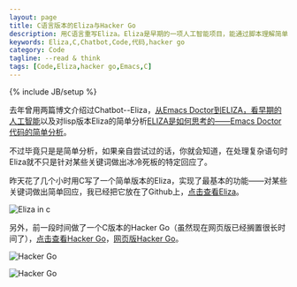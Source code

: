 ```yaml
---
layout: page
title: C语言版本的Eliza与Hacker Go
description: 用C语言重写Eliza。Eliza是早期的一项人工智能项目，能通过脚本理解简单的自然语言，并能产生类似人类的互动。
keywords: Eliza,C,Chatbot,Code,代码,hacker go
category: Code
tagline: --read & think
tags: [Code,Eliza,hacker go,Emacs,C]
---
```

{% include JB/setup %}

去年曾用两篇博文介绍过Chatbot--Eliza，[从Emacs Doctor到ELIZA，看早期的人工智能](http://jackiekuo.com/code/2013/12/01/eliza-and-the-earliest-ai/)以及对lisp版本Eliza的简单分析[ELIZA是如何思考的——Emacs Doctor代码的简单分析](http://jackiekuo.com/code/2013/12/01/how-eliza-works/)。

不过毕竟只是是简单分析，如果亲自尝试过的话，你就会知道，在处理复杂语句时Eliza就不只是针对某些关键词做出冰冷死板的特定回应了。

昨天花了几个小时用C写了一个简单版本的Eliza，实现了最基本的功能——对某些关键词做出简单回应，我已经把它放在了Github上，[点击查看Eliza](https://github.com/Jing0/Eliza)。

![Eliza in c](http://pic.yupoo.com/jok3r/DG01itX7/medish.jpg)

另外，前一段时间做了一个C版本的Hacker Go（虽然现在网页版已经搁置很长时间了），[点击查看Hacker Go](https://github.com/Jing0/C_Program_Design_E4/tree/master/Hacker%20go)，[网页版Hacker Go](http://web-terminal.qiniudn.com/)。

![Hacker Go](http://pic.yupoo.com/jok3r/DG01kQRr/medish.jpg)

![Hacker Go](http://pic.yupoo.com/jok3r/DG01jQAK/medish.jpg)